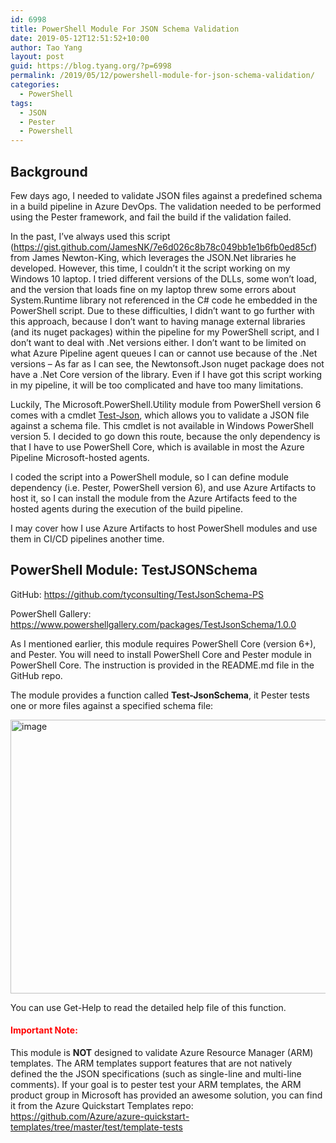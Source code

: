 ```yaml
---
id: 6998
title: PowerShell Module For JSON Schema Validation
date: 2019-05-12T12:51:52+10:00
author: Tao Yang
layout: post
guid: https://blog.tyang.org/?p=6998
permalink: /2019/05/12/powershell-module-for-json-schema-validation/
categories:
  - PowerShell
tags:
  - JSON
  - Pester
  - Powershell
---
```

<h2>Background</h2>

Few days ago, I needed to validate JSON files against a predefined schema in a build pipeline in Azure DevOps. The validation needed to be performed using the Pester framework, and fail the build if the validation failed.

In the past, I’ve always used this script (<a href="https://gist.github.com/JamesNK/7e6d026c8b78c049bb1e1b6fb0ed85cf">https://gist.github.com/JamesNK/7e6d026c8b78c049bb1e1b6fb0ed85cf</a>) from James Newton-King, which leverages the JSON.Net libraries he developed. However, this time, I couldn’t it the script working on my Windows 10 laptop. I tried different versions of the DLLs, some won’t load, and the version that loads fine on my laptop threw some errors about System.Runtime library not referenced in the C# code he embedded in the PowerShell script. Due to these difficulties, I didn’t want to go further with this approach, because I don’t want to having manage external libraries (and its nuget packages) within the pipeline for my PowerShell script, and I don’t want to deal with .Net versions either. I don’t want to be limited on what Azure Pipeline agent queues I can or cannot use because of the .Net versions – As far as I can see, the Newtonsoft.Json nuget package does not have a .Net Core version of the library. Even if I have got this script working in my pipeline, it will be too complicated and have too many limitations.

Luckily, The Microsoft.PowerShell.Utility module from PowerShell version 6 comes with a cmdlet <a href="https://docs.microsoft.com/en-us/powershell/module/microsoft.powershell.utility/test-json?view=powershell-6" target="_blank" rel="noopener noreferrer">Test-Json</a>, which allows you to validate a JSON file against a schema file. This cmdlet is not available in Windows PowerShell version 5. I decided to go down this route, because the only dependency is that I have to use PowerShell Core, which is available in most the Azure Pipeline Microsoft-hosted agents.

I coded the script into a PowerShell module, so I can define module dependency (i.e. Pester, PowerShell version 6), and use Azure Artifacts to host it, so I can install the module from the Azure Artifacts feed to the hosted agents during the execution of the build pipeline.

I may cover how I use Azure Artifacts to host PowerShell modules and use them in CI/CD pipelines another time.

<h2>PowerShell Module: TestJSONSchema</h2>

GitHub: <a href="https://github.com/tyconsulting/TestJsonSchema-PS">https://github.com/tyconsulting/TestJsonSchema-PS</a>

PowerShell Gallery: <a href="https://www.powershellgallery.com/packages/TestJsonSchema/1.0.0">https://www.powershellgallery.com/packages/TestJsonSchema/1.0.0</a>

As I mentioned earlier, this module requires PowerShell Core (version 6+), and Pester. You will need to install PowerShell Core and Pester module in PowerShell Core. The instruction is provided in the README.md file in the GitHub repo.

The module provides a function called <strong>Test-JsonSchema</strong>, it Pester tests one or more files against a specified schema file:

<a href="https://blog.tyang.org/wp-content/uploads/2019/05/image.png"><img width="722" height="438" title="image" style="display: inline; background-image: none;" alt="image" src="https://blog.tyang.org/wp-content/uploads/2019/05/image_thumb.png" border="0"></a>

You can use Get-Help to read the detailed help file of this function.

<h4><font color="#ff0000">Important Note:</font></h4>

This module is <strong>NOT</strong> designed to validate Azure Resource Manager (ARM) templates. The ARM templates support features that are not natively defined the the JSON specifications (such as single-line and multi-line comments). If your goal is to pester test your ARM templates, the ARM product group in Microsoft has provided an awesome solution, you can find it from the Azure Quickstart Templates repo: <a href="https://github.com/Azure/azure-quickstart-templates/tree/master/test/template-tests">https://github.com/Azure/azure-quickstart-templates/tree/master/test/template-tests</a>
